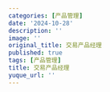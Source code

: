 ```yaml
---
categories: [产品管理]
date: '2024-10-28'
description: ''
image: ''
original_title: 交易产品经理
published: true
tags: [产品管理]
title: 交易产品经理
yuque_url: ''
---
```

